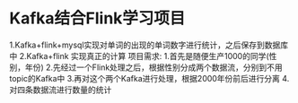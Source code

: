# Kafka结合Flink学习项目
1.Kafka+flink+mysql实现对单词的出现的单词数字进行统计，之后保存到数据库中
2.Kafka+flink 实现真正的计算
  项目需求:
    1.首先是随便生产1000的同学(性别，年份)
    2.先经过一个Flink处理之后，根据性别分成两个数据流，分别到不用topic的Kafka中
    3.再对这个两个Kafka进行处理，根据2000年份前后进行分离
    4.对四条数据流进行数量的统计
